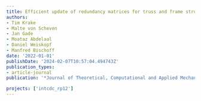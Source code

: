 ```yaml
---
title: Efficient update of redundancy matrices for truss and frame structures
authors:
- Tim Krake
- Malte von Scheven
- Jan Gade
- Moataz Abdelaal
- Daniel Weiskopf
- Manfred Bischoff
date: '2022-01-01'
publishDate: '2024-02-07T10:57:04.494743Z'
publication_types:
- article-journal
publication: '*Journal of Theoretical, Computational and Applied Mechanics*'

projects: ['intcdc_rp12']
---
```

